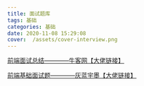 ```yaml
---
title: 面试题库
tags: 基础
categories: 基础
date: 2020-11-08 15:29:08
cover:  /assets/cover-interview.png
---
```

[前端面试总结————牛客网【大佬链接】](https://lacus.site/2020/07/interview2/)

[前端基础面试题————灰蓝宇墨【大佬链接】](https://lacus.site/2020/07/interview1/)